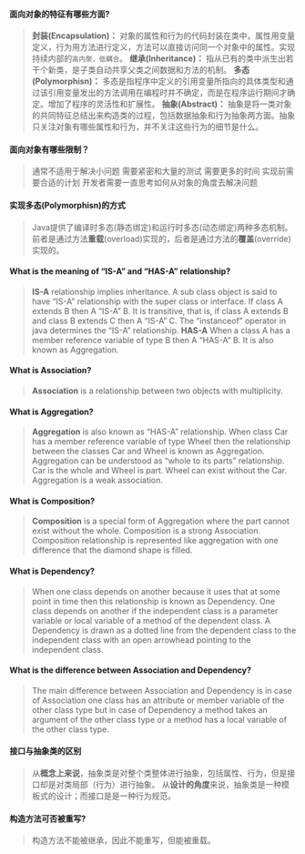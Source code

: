 #### 面向对象的特征有哪些方面?

> **封装(Encapsulation)：** 对象的属性和行为的代码封装在类中，属性用变量定义，行为用方法进行定义，方法可以直接访问同一个对象中的属性。实现持续内部的`高内聚，低耦合`。
> **继承(Inheritance)：** 指从已有的类中派生出若干个新类，是子类自动共享父类之间数据和方法的机制。
> **多态(Polymorphisn)：** 多态是指程序中定义的引用变量所指向的具体类型和通过该引用变量发出的方法调用在编程时并不确定，而是在程序运行期间才确定。增加了程序的灵活性和扩展性。
> **抽象(Abstract)：** 抽象是将一类对象的共同特征总结出来构造类的过程，包括数据抽象和行为抽象两方面。抽象只关注对象有哪些属性和行为，并不关注这些行为的细节是什么。

#### 面向对象有哪些限制？

> 通常不适用于解决小问题
> 需要紧密和大量的测试
> 需要更多的时间
> 实现前需要合适的计划
> 开发者需要一直思考如何从对象的角度去解决问题

#### 实现多态(Polymorphisn)的方式

> Java提供了编译时多态(静态绑定)和运行时多态(动态绑定)两种多态机制。前者是通过方法**重载**(overload)实现的，后者是通过方法的**覆盖**(override)实现的。

#### What is the meaning of “IS-A” and “HAS-A” relationship?

> **IS-A** relationship implies inheritance. A sub class object is said to have “IS-A” relationship with the super class or interface. If class A extends B then A “IS-A” B. It is transitive, that is, if class A extends B and class B extends C then A “IS-A” C. The “instanceof” operator in java determines the “IS-A” relationship.
> **HAS-A** When a class A has a member reference variable of type B then A “HAS-A” B. It is also known as Aggregation.

#### What is Association?

> **Association** is a relationship between two objects with multiplicity.

#### What is Aggregation?

> **Aggregation** is also known as “HAS-A” relationship. When class Car has a member reference variable of type Wheel then the relationship between the classes Car and Wheel is known as Aggregation. Aggregation can be understood as “whole to its parts” relationship.
> Car is the whole and Wheel is part. Wheel can exist without the Car. Aggregation is a weak association.

#### What is Composition?

> **Composition** is a special form of Aggregation where the part cannot exist without the whole. Composition is a strong Association. Composition relationship is represented like aggregation with one difference that the diamond shape is filled.

#### What is Dependency?

> When one class depends on another because it uses that at some point in time then this relationship is known as Dependency. One class depends on another if the independent class is a parameter variable or local variable of a method of the dependent class. A Dependency is drawn as a dotted line from the dependent class to the independent class with an open arrowhead pointing to the independent class.

#### What is the difference between Association and Dependency?

> The main difference between Association and Dependency is in case of Association one class has an attribute or member variable of the other class type but in case of Dependency a method takes an argument of the other class type or a method has a local variable of the other class type.

#### 接口与抽象类的区别

> 从**概念上来说**，抽象类是对整个类整体进行抽象，包括属性、行为，但是接口却是对类局部（行为）进行抽象。
> 从**设计的角度**来说，抽象类是一种模板式的设计；而接口是是一种行为规范。

#### 构造方法可否被重写?

> 构造方法不能被继承，因此不能重写，但能被重载。